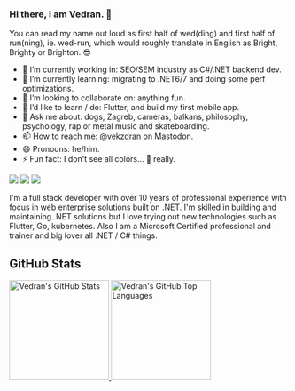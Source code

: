 ### Hi there, I am Vedran. 👋

You can read my name out loud as first half of wed(ding) and first half of run(ning), ie. wed-run, which would roughly translate in English as Bright, Brighty or Brighton. 😎

- 🔭 I’m currently working in: SEO/SEM industry as C#/.NET backend dev.
- 🌱 I’m currently learning: migrating to .NET6/7 and doing some perf optimizations.
- 👯 I’m looking to collaborate on: anything fun.
- 🤔 I’d like to learn / do: Flutter, and build my first mobile app.
- 💬 Ask me about: dogs, Zagreb, cameras, balkans, philosophy, psychology, rap or metal music and skateboarding.
- 📫 How to reach me: <a rel="me" href="https://hachyderm.com/@vekzdran">@vekzdran</a> on Mastodon.
- 😄 Pronouns: he/him.
- ⚡ Fun fact: I don't see all colors... 🌈 really.

<p align="left">
    <a href="https://hachyderm.io/@vekzdran"><img src="https://img.shields.io/badge/-Mastodon-red?style=flat-square&logo=mastodon&logoColor=white"/></a>
    <a href="https://www.linkedin.com/in/vedranmandic"><img src="https://img.shields.io/badge/-LinkedIn-e05d44?style=flat-square&logo=linkedin&logoColor=white"/></a>
    <a href="https://functor-software.hr"><img src="https://img.shields.io/badge/web-functor--software.hr-red?style=flat-square&logo=RSS&logoColor=white"/></a>
</p>

I'm a full stack developer with over 10 years of professional experience with focus in web enterprise solutions built on .NET. I'm skilled in building and maintaining .NET solutions but I love trying out new technologies such as Flutter, Go, kubernetes. Also I am a Microsoft Certified professional and trainer and big lover all .NET / C# things.

## GitHub Stats

<a href="https://github.com/vmandic">
  <img height="180em" src="https://github-readme-stats.vercel.app/api?username=vmandic&show_icons=true&theme=codeSTACKr&count_private=true" alt="Vedran's GitHub Stats" />
  <img height="180em" src="https://github-readme-stats.vercel.app/api/top-langs/?username=vmandic&theme=codeSTACKr&layout=compact" 
    alt="Vedran's GitHub Top Languages" />
</a>
